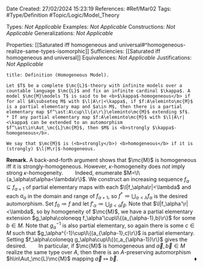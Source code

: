 <div class="topSpace"></div>

Date Created: 27/02/2024 15:23:19
References: #Ref/Mar02
Tags: #Type/Definition #Topic/Logic/Model_Theory

Types: <i>Not Applicable</i>
Examples: <i>Not Applicable</i>
Constructions: <i>Not Applicable</i>
Generalizations: <i>Not Applicable</i>

Properties: [[Saturated iff homogeneous and universal#^homogeneous-realize-same-types-isomorphic]]
Sufficiencies: [[Saturated iff homogeneous and universal]]
Equivalences: <i>Not Applicable</i>
Justifications: <i>Not Applicable</i>

``` ad-Definition
title: Definition (Homogeneous Model).

Let $T$ be a complete $\mc{L}$-theory with infinite models over a countable language $\mc{L}$ and fix an infinite cardinal $\kappa$. A model $\mc{M}\models T$ is said to be <b>$\kappa$-homogeneous</b> if for all $A\subseteq M$ with $\l|A\r|<\kappa$, if $f:A\eleminto\mc{M}$ is a partial elementary map and $a\in M$, then there is a partial elementary map $f^\ast:A\cup\l\{a\r\}\eleminto\mc{M}$ extending $f$.
* If any partial elementary map $f:A\eleminto\mc{M}$ with $\l|A\r|<\kappa$ can be extended to an automorphism $f^\ast\in\Aut_\mc{L}\mc{M}$, then $M$ is <b>strongly $\kappa$-homogeneous</b>.

We say that $\mc{M}$ is (<b>strongly</b>) <b>homogeneous</b> if it is (strongly) $\l|M\r|$-homogeneous.

```

<b>Remark.</b> A back-and-forth argument shows that $\mc{M}$ is homogeneous iff it is strongly-homogeneous. However, $\kappa$-homogeneity does <i>not</i> imply strong $\kappa$-homogeneity.
&emsp;&emsp;Indeed, enumerate $M=\l\{a_\alpha\st\alpha<\lambda\r\}$. We construct an increasing sequence $f_\alpha\subseteq f_{\alpha+1}$ of partial elementary maps with each $\l|f_\alpha\r|<\lambda$ and each $a_\alpha$ in the domain and range of $f_{\alpha+1}$, so $f^\ast\coloneqq\bigcup_{\alpha<\lambda}f_\alpha$ is the desired automorphism. Set $f_0\coloneqq f$ and let $f'_\alpha\coloneqq\bigcup_{\beta<\alpha}f_\beta$. Note that $\l|f_\alpha'\r|<\lambda$, so by homogeneity of $\mc{M}$, we have a partial elementary extension $g_\alpha\coloneqq f_\alpha'\cup\l\{(a_{\alpha-1},b)\r\}$ for some $b\in M$. Note that $g_\alpha^{-1}$ is also partial elementary, so again there is some $c\in M$ such that $g_\alpha^{-1}\cup\l\{(a_{\alpha-1},c)\r\}$ is partial elementary. Setting $f_\alpha\coloneqq g_\alpha\cup\l\{(c,a_{\alpha-1})\r\}$ gives the desired.
&emsp;&emsp;In particular, if $\mc{M}$ is homogeneous and $\vec{a},\vec{b}\in M$ realize the same type over $A$, then there is an $A$-preserving automorphism $h\in\Aut_\mc{L}\mc{M}$ mapping $\vec{a}\mapsto\vec{b}$.<span style="float:right;">$\blacklozenge$</span>
